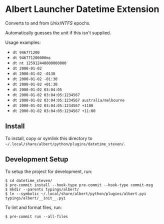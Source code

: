 # Albert Launcher Datetime Extension
Converts to and from *Unix*/*NTFS* epochs.

Automatically guesses the unit if this isn't supplied.

Usage examples:

- `dt 946771200`
- `dt 946771200000ms`
- `dt nt 125912448000000000`
- `dt 2000-01-02`
- `dt 2000-01-02 -0130`
- `dt 2000-01-02 -01:30`
- `dt 2000-01-02 +01:30`
- `dt 2000-01-02 03:04:05`
- `dt 2000-01-02 03:04:05:1234567`
- `dt 2000-01-02 03:04:05:1234567 australia/melbourne`
- `dt 2000-01-02 03:04:05:1234567 +1100`
- `dt 2000-01-02 03:04:05:1234567 +11:00`

## Install
To install, copy or symlink this directory to `~/.local/share/albert/python/plugins/datetime_steven/`.

## Development Setup
To setup the project for development, run:

    $ cd datetime_steven/
    $ pre-commit install --hook-type pre-commit --hook-type commit-msg
    $ mkdir --parents typings/albert/
    $ ln --symbolic ~/.local/share/albert/python/plugins/albert.pyi typings/albert/__init__.pyi

To lint and format files, run:

    $ pre-commit run --all-files
